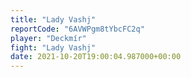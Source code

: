 ```yaml
---
title: "Lady Vashj"
reportCode: "6AVWPgm8tYbcFC2q"
player: "Deckmír"
fight: "Lady Vashj"
date: 2021-10-20T19:00:04.987000+00:00
---
```

